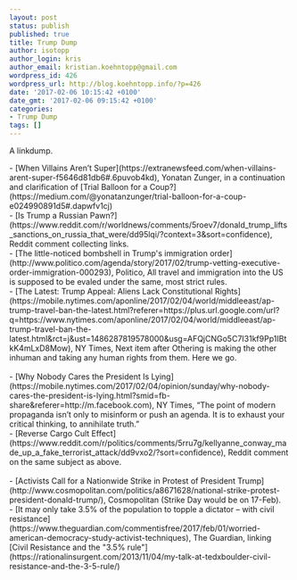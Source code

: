 ```yaml
---
layout: post
status: publish
published: true
title: Trump Dump
author: isotopp
author_login: kris
author_email: kristian.koehntopp@gmail.com
wordpress_id: 426
wordpress_url: http://blog.koehntopp.info/?p=426
date: '2017-02-06 10:15:42 +0100'
date_gmt: '2017-02-06 09:15:42 +0100'
categories:
- Trump Dump
tags: []
---
```

<p>A linkdump.</p>
<p>- [When Villains Aren’t Super](https://extranewsfeed.com/when-villains-arent-super-f5646d81db6#.6puvob4kd), Yonatan Zunger, in a continuation and clarification of [Trial Balloon for a Coup?](https://medium.com/@yonatanzunger/trial-balloon-for-a-coup-e024990891d5#.dapwfv1cj)<br />
- [Is Trump a Russian Pawn?](https://www.reddit.com/r/worldnews/comments/5roev7/donald_trump_lifts_sanctions_on_russia_that_were/dd95lqi/?context=3&sort=confidence), Reddit comment collecting links.<br />
- [The little-noticed bombshell in Trump's immigration order](http://www.politico.com/agenda/story/2017/02/trump-vetting-executive-order-immigration-000293), Politico, All travel and immigration into the US is supposed to be evaled under the same, most strict rules.<br />
- [The Latest: Trump Appeal: Aliens Lack Constitutional Rights](https://mobile.nytimes.com/aponline/2017/02/04/world/middleeast/ap-trump-travel-ban-the-latest.html?referer=https://plus.url.google.com/url?q=https://www.nytimes.com/aponline/2017/02/04/world/middleeast/ap-trump-travel-ban-the-latest.html&rct=j&ust=1486287819578000&usg=AFQjCNGo5C7I31kf9Pp1IBtkK4mLxD8Mow), NY Times, Next item after Othering is making the other inhuman and taking any human rights from them. Here we go.<br />
 &nbsp;<br />
- [Why Nobody Cares the President Is Lying](https://mobile.nytimes.com/2017/02/04/opinion/sunday/why-nobody-cares-the-president-is-lying.html?smid=fb-share&referer=http://m.facebook.com), NY Times,&nbsp;“The point of modern propaganda isn’t only to misinform or push an agenda. It is to exhaust your critical thinking, to annihilate truth.”<br />
- [Reverse Cargo Cult Effect](https://www.reddit.com/r/politics/comments/5rru7g/kellyanne_conway_made_up_a_fake_terrorist_attack/dd9vxo2/?sort=confidence), Reddit comment on the same subject as above.<br />
 &nbsp;<br />
- [Activists Call for a Nationwide Strike in Protest of President Trump](http://www.cosmopolitan.com/politics/a8671628/national-strike-protest-president-donald-trump/), Cosmopolitan (Strike Day would be on 17-Feb).<br />
- [It may only take 3.5% of the population to topple a dictator – with civil resistance](https://www.theguardian.com/commentisfree/2017/feb/01/worried-american-democracy-study-activist-techniques), The Guardian, linking [Civil Resistance and the "3.5% rule"](https://rationalinsurgent.com/2013/11/04/my-talk-at-tedxboulder-civil-resistance-and-the-3-5-rule/)</p>
